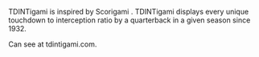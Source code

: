 TDINTigami is inspired by Scorigami . TDINTigami displays every unique touchdown to interception ratio by a quarterback in a given season since 1932.

Can see at tdintigami.com.
